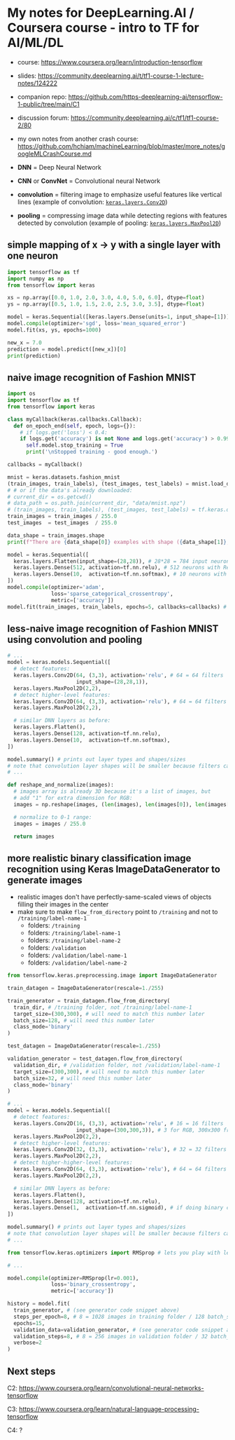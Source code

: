 # My notes for DeepLearning.AI / Coursera course - intro to TF for AI/ML/DL

- course: https://www.coursera.org/learn/introduction-tensorflow

- slides: https://community.deeplearning.ai/t/tf1-course-1-lecture-notes/124222

- companion repo: https://github.com/https-deeplearning-ai/tensorflow-1-public/tree/main/C1

- discussion forum: https://community.deeplearning.ai/c/tf1/tf1-course-2/80

- my own notes from another crash course:
  https://github.com/hchiam/machineLearning/blob/master/more_notes/googleMLCrashCourse.md

- **DNN** = Deep Neural Network
- **CNN** or **ConvNet** = Convolutional neural Network

- **convolution** = filtering image to emphasize useful features like vertical lines (example of convolution: [`keras.layers.Conv2D`](https://www.tensorflow.org/api_docs/python/tf/keras/layers/Conv2D))

- **pooling** = compressing image data while detecting regions with features detected by convolution (example of pooling: [`keras.layers.MaxPool2D`](https://www.tensorflow.org/api_docs/python/tf/keras/layers/MaxPool2D))

## simple mapping of x -> y with a single layer with one neuron

```py
import tensorflow as tf
import numpy as np
from tensorflow import keras

xs = np.array([0.0, 1.0, 2.0, 3.0, 4.0, 5.0, 6.0], dtype=float)
ys = np.array([0.5, 1.0, 1.5, 2.0, 2.5, 3.0, 3.5], dtype=float)

model = keras.Sequential([keras.layers.Dense(units=1, input_shape=[1])])
model.compile(optimizer='sgd', loss='mean_squared_error')
model.fit(xs, ys, epochs=1000)

new_x = 7.0
prediction = model.predict([new_x])[0]
print(prediction)
```

## naive image recognition of Fashion MNIST

```py
import os
import tensorflow as tf
from tensorflow import keras

class myCallback(keras.callbacks.Callback):
  def on_epoch_end(self, epoch, logs={}):
    # if logs.get('loss') < 0.4:
    if logs.get('accuracy') is not None and logs.get('accuracy') > 0.99:
      self.model.stop_training = True
      print('\nStopped training - good enough.')

callbacks = myCallback()

mnist = keras.datasets.fashion_mnist
(train_images, train_labels), (test_images, test_labels) = mnist.load_data()
# # or if the data's already downloaded:
# current_dir = os.getcwd()
# data_path = os.path.join(current_dir, "data/mnist.npz")
# (train_images, train_labels), (test_images, test_labels) = tf.keras.datasets.mnist.load_data(path=data_path)
train_images = train_images / 255.0
test_images  = test_images  / 255.0

data_shape = train_images.shape
print(f"There are {data_shape[0]} examples with shape ({data_shape[1]}, {data_shape[2]})")

model = keras.Sequential([
  keras.layers.Flatten(input_shape=(28,28)), # 28*28 = 784 input neurons
  keras.layers.Dense(512, activation=tf.nn.relu), # 512 neurons with ReLU to learn non-linear relationships quickly
  keras.layers.Dense(10,  activation=tf.nn.softmax), # 10 neurons with softmax to smoothen to probabilities for classification
])
model.compile(optimizer='adam',
              loss='sparse_categorical_crossentropy',
              metric=['accuracy'])
model.fit(train_images, train_labels, epochs=5, callbacks=callbacks) # run 5x max, unless hit threshold loss on_epoch_end
```

## less-naive image recognition of Fashion MNIST using convolution and pooling

```py
# ...
model = keras.models.Sequential([
  # detect features:
  keras.layers.Conv2D(64, (3,3), activation='relu', # 64 = 64 filters
                      input_shape=(28,28,1)),
  keras.layers.MaxPool2D(2,2),
  # detect higher-level features:
  keras.layers.Conv2D(64, (3,3), activation='relu'), # 64 = 64 filters
  keras.layers.MaxPool2D(2,2),

  # similar DNN layers as before:
  keras.layers.Flatten(),
  keras.layers.Dense(128, activation=tf.nn.relu),
  keras.layers.Dense(10,  activation=tf.nn.softmax),
])

model.summary() # prints out layer types and shapes/sizes
# note that convolution layer shapes will be smaller because filters can't reach outside of the bounds of the image
# ...
```

```py
def reshape_and_normalize(images):
  # images array is already 3D because it's a list of images, but
  # add "1" for extra dimension for RGB:
  images = np.reshape(images, (len(images), len(images[0]), len(images[0][0]), 1))

  # normalize to 0-1 range:
  images = images / 255.0

  return images
```

## more realistic binary classification image recognition using Keras ImageDataGenerator to generate images

- realistic images don't have perfectly-same-scaled views of objects filling their images in the center
- make sure to make `flow_from_directory` point to `/training` and not to `/training/label-name-1`
  - folders: `/training`
  - folders: `/training/label-name-1`
  - folders: `/training/label-name-2`
  - folders: `/validation`
  - folders: `/validation/label-name-1`
  - folders: `/validation/label-name-2`

```py
from tensorflow.keras.preprocessing.image import ImageDataGenerator

train_datagen = ImageDataGenerator(rescale=1./255)

train_generator = train_datagen.flow_from_directory(
  train_dir, # /training folder, not /training/label-name-1
  target_size=(300,300), # will need to match this number later
  batch_size=128, # will need this number later
  class_mode='binary'
)

test_datagen = ImageDataGenerator(rescale=1./255)

validation_generator = test_datagen.flow_from_directory(
  validation_dir, # /validation folder, not /validation/label-name-1
  target_size=(300,300), # will need to match this number later
  batch_size=32, # will need this number later
  class_mode='binary'
)
```

```py
# ...
model = keras.models.Sequential([
  # detect features:
  keras.layers.Conv2D(16, (3,3), activation='relu', # 16 = 16 filters
                      input_shape=(300,300,3)), # 3 for RGB, 300x300 from generator
  keras.layers.MaxPool2D(2,2),
  # detect higher-level features:
  keras.layers.Conv2D(32, (3,3), activation='relu'), # 32 = 32 filters
  keras.layers.MaxPool2D(2,2),
  # detect higher-higher-level features:
  keras.layers.Conv2D(64, (3,3), activation='relu'), # 64 = 64 filters
  keras.layers.MaxPool2D(2,2),

  # similar DNN layers as before:
  keras.layers.Flatten(),
  keras.layers.Dense(128, activation=tf.nn.relu),
  keras.layers.Dense(1,  activation=tf.nn.sigmoid), # if doing binary classification
])

model.summary() # prints out layer types and shapes/sizes
# note that convolution layer shapes will be smaller because filters can't reach outside of the bounds of the image
# ...
```

```py
from tensorflow.keras.optimizers import RMSprop # lets you play with learning rate

# ...

model.compile(optimizer=RMSprop(lr=0.001),
              loss='binary_crossentropy',
              metric=['accuracy'])

history = model.fit(
  train_generator, # (see generator code snippet above)
  steps_per_epoch=8, # 8 = 1028 images in training folder / 128 batch_size from train_generator
  epochs=15,
  validation_data=validation_generator, # (see generator code snippet above)
  validation_steps=8, # 8 = 256 images in validation folder / 32 batch_size from validation_generator
  verbose=2
)
```

## Next steps

C2: https://www.coursera.org/learn/convolutional-neural-networks-tensorflow

C3: https://www.coursera.org/learn/natural-language-processing-tensorflow

C4: ?
